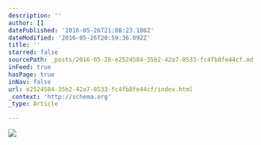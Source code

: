 ```yaml
---
description: ''
author: []
datePublished: '2016-05-26T21:08:23.108Z'
dateModified: '2016-05-26T20:59:36.092Z'
title: ''
starred: false
sourcePath: _posts/2016-05-26-e2524584-35b2-42a7-8533-fc4fb8fe44cf.md
inFeed: true
hasPage: true
inNav: false
url: e2524584-35b2-42a7-8533-fc4fb8fe44cf/index.html
_context: 'http://schema.org'
_type: Article

---
```

![](https://the-grid-user-content.s3-us-west-2.amazonaws.com/85b5de0f-59ed-471c-8e76-05eca4781066.jpg)